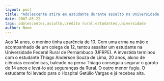 ```yaml
---
layout: post
title: "Adolescente atira em estudante durante assalto na Universidade Rural"
date: 2007-05-22
tags: adolescentes,assalto,crédito rural,estudantes,universidade
author: None
---
```

Aos 14 anos, o menino tinha apar&ecirc;ncia de 10. Com uma arma na m&atilde;o e acompanhado de um colega de 12, tentou assaltar um estudante na Universidade Federal Rural de Pernambuco (UFRPE).&nbsp;A investida terminou com o estudante&nbsp;Thiago Anderson Souza de Lima, 20 anos, aluno de ci&ecirc;ncias econ&ocirc;micas, baleado na perna
Thiago conseguiu segurar o garoto de 14 anos e lev&aacute;-lo at&eacute; seguran&ccedil;as da Rural. O outro menor fugiu. O estudante foi levado para o Hospital Get&uacute;lio Vargas e j&aacute; recebeu alta. 